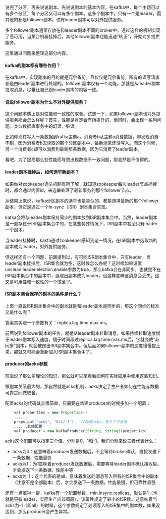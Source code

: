 

说完了分区，再来说说副本。先说说副本的基本内容，在kafka中，每个主题可以有多个分区，每个分区又可以有多个副本。这多个副本中，只有一个是leader，而其他的都是follower副本。仅有leader副本可以对外提供服务。

多个follower副本通常存放在和leader副本不同的broker中。通过这样的机制实现了高可用，当某台机器挂掉后，其他follower副本也能迅速”转正“，开始对外提供服务。

这里通过问题来整理这部分内容。

#### kafka的副本都有哪些作用？

在kafka中，实现副本的目的就是冗余备份，且仅仅是冗余备份，所有的读写请求都是由leader副本进行处理的。follower副本仅有一个功能，那就是从leader副本拉取消息，尽量让自己跟leader副本的内容一致。

#### 说说follower副本为什么不对外提供服务？

这个问题本质上是对性能和一致性的取舍。试想一下，如果follower副本也对外提供服务那会怎么样呢？首先，性能是肯定会有所提升的。但同时，会出现一系列问题。类似数据库事务中的幻读，脏读。

比如你现在写入一条数据到kafka主题a，消费者b从主题a消费数据，却发现消费不到，因为消费者b去读取的那个分区副本中，最新消息还没写入。而这个时候，另一个消费者c却可以消费到最新那条数据，因为它消费了leader副本。

看吧，为了提高那么些性能而导致出现数据不一致问题，那显然是不值得的。

#### leader副本挂掉后，如何选举新副本？

如果你对zookeeper选举机制有所了解，就知道zookeeper每次leader节点挂掉时，都会通过内置id，来选举处理了最新事务的那个follower节点。

从结果上来说，kafka分区副本的选举也是类似的，都是选择最新的那个follower副本，但它是通过一个In-sync（ISR）副本集合实现。

kafka会将与leader副本保持同步的副本放到ISR副本集合中。当然，leader副本是一直存在于ISR副本集合中的，在某些特殊情况下，ISR副本中甚至只有leader一个副本。

当leader挂掉时，kakfa通过zookeeper感知到这一情况，在ISR副本中选取新的副本成为leader，对外提供服务。

但这样还有一个问题，前面提到过，有可能ISR副本集合中，只有leader，当leader副本挂掉后，ISR集合就为空，这时候怎么办呢？这时候如果设置unclean.leader.election.enable参数为true，那么kafka会在非同步，也就是不在ISR副本集合中的副本中，选取出副本成为leader，但这样意味这消息会丢失，这又是可用性和一致性的一个取舍了。

#### ISR副本集合保存的副本的条件是什么？

上面一直说ISR副本集合中的副本就是和leader副本是同步的，那这个同步的标准又是什么呢？

答案其实跟一个参数有关：replica.lag.time.max.ms。

前面说到follower副本的任务，就是从leader副本拉取消息，如果持续拉取速度慢于leader副本写入速度，慢于时间超过replica.lag.time.max.ms后，它就变成“非同步”副本，就会被踢出ISR副本集合中。但后面如何follower副本的速度慢慢提上来，那就又可能会重新加入ISR副本集合中了。

#### producer的acks参数

前面说了那么多理论的知识，那么就可以来看看如何在实际应用中使用这些知识。

跟副本关系最大的，那自然就是acks机制，acks决定了生产者如何在性能与数据可靠之间做取舍。

配置acks的代码其实很简单，只需要在新建producer的时候多加一个配置：

```java
    val properties = new Properties()
	......
	props.put("acks", "0/1/-1");  //配置acks，有三个可选值
	......其他配置
	val producer = new KafkaProducer[String, String](properties)
```

acks这个配置可以指定三个值，分别是0，1和-1。我们分别来说三者代表什么：

- acks为0：这意味着producer发送数据后，不会等待broker确认，直接发送下一条数据，性能最快
- acks为1：为1意味着producer发送数据后，需要等待leader副本确认接收后，才会发送下一条数据，性能中等
- acks为-1：这个代表的是all，意味着发送的消息写入所有的ISR集合中的副本（注意不是全部副本）后，才会发送下一条数据，性能最慢，但可靠性最强

还有一点值得一提，kafka有一个配置参数，min.insync.replicas，默认是1（也就是只有leader，实际生产应该调高），该属性规定了最小的ISR数。这意味着当acks为-1（即all）的时候，这个参数规定了必须写入的ISR集中的副本数，如果没达到，那么producer会产生异常。
